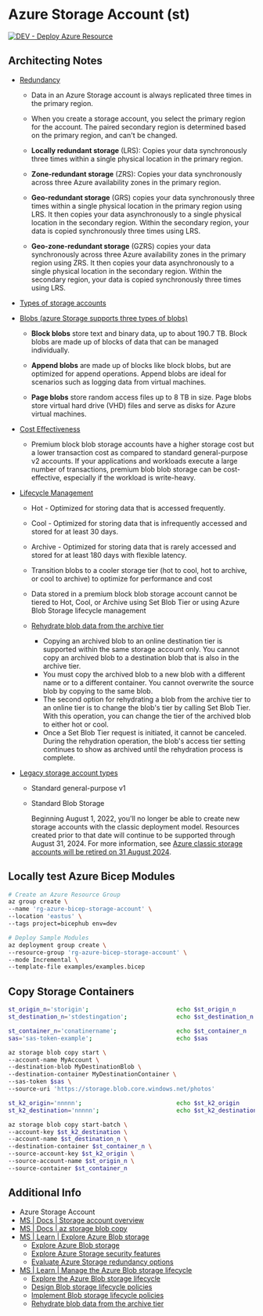 # Azure Storage Account (st)

[![DEV - Deploy Azure Resource](https://github.com/ArtiomLK/azure-bicep-storage-account/actions/workflows/dev.orchestrator.yml/badge.svg?branch=main&event=push)](https://github.com/ArtiomLK/azure-bicep-storage-account/actions/workflows/dev.orchestrator.yml)

## Architecting Notes

- [Redundancy][11]

  - Data in an Azure Storage account is always replicated three times in the primary region.

  - When you create a storage account, you select the primary region for the account. The paired secondary region is determined based on the primary region, and can't be changed.

  - **Locally redundant storage** (LRS): Copies your data synchronously three times within a single physical location in the primary region.

  - **Zone-redundant storage** (ZRS): Copies your data synchronously across three Azure availability zones in the primary region.

  - **Geo-redundant storage** (GRS) copies your data synchronously three times within a single physical location in the primary region using LRS. It then copies your data asynchronously to a single physical location in the secondary region. Within the secondary region, your data is copied synchronously three times using LRS.

  - **Geo-zone-redundant storage** (GZRS) copies your data synchronously across three Azure availability zones in the primary region using ZRS. It then copies your data asynchronously to a single physical location in the secondary region. Within the secondary region, your data is copied synchronously three times using LRS.

- [Types of storage accounts][4]

- [Blobs (azure Storage supports three types of blobs)][9]

  - **Block blobs** store text and binary data, up to about 190.7 TB. Block blobs are made up of blocks of data that can be managed individually.

  - **Append blobs** are made up of blocks like block blobs, but are optimized for append operations. Append blobs are ideal for scenarios such as logging data from virtual machines.

  - **Page blobs** store random access files up to 8 TB in size. Page blobs store virtual hard drive (VHD) files and serve as disks for Azure virtual machines.

- [Cost Effectiveness][5]

  - Premium block blob storage accounts have a higher storage cost but a lower transaction cost as compared to standard general-purpose v2 accounts. If your applications and workloads execute a large number of transactions, premium blob blob storage can be cost-effective, especially if the workload is write-heavy.

- [Lifecycle Management][13]

  - Hot - Optimized for storing data that is accessed frequently.
  - Cool - Optimized for storing data that is infrequently accessed and stored for at least 30 days.
  - Archive - Optimized for storing data that is rarely accessed and stored for at least 180 days with flexible latency.

  - Transition blobs to a cooler storage tier (hot to cool, hot to archive, or cool to archive) to optimize for performance and cost
  - Data stored in a premium block blob storage account cannot be tiered to Hot, Cool, or Archive using Set Blob Tier or using Azure Blob Storage lifecycle management

  - [Rehydrate blob data from the archive tier][16]
    - Copying an archived blob to an online destination tier is supported within the same storage account only. You cannot copy an archived blob to a destination blob that is also in the archive tier.
    - You must copy the archived blob to a new blob with a different name or to a different container. You cannot overwrite the source blob by copying to the same blob.
    - The second option for rehydrating a blob from the archive tier to an online tier is to change the blob's tier by calling Set Blob Tier. With this operation, you can change the tier of the archived blob to either hot or cool.
    - Once a Set Blob Tier request is initiated, it cannot be canceled. During the rehydration operation, the blob's access tier setting continues to show as archived until the rehydration process is complete.

- [Legacy storage account types][6]

  - Standard general-purpose v1
  - Standard Blob Storage

    Beginning August 1, 2022, you'll no longer be able to create new storage accounts with the classic deployment model. Resources created prior to that date will continue to be supported through August 31, 2024. For more information, see [Azure classic storage accounts will be retired on 31 August 2024][3].

## Locally test Azure Bicep Modules

```bash
# Create an Azure Resource Group
az group create \
--name 'rg-azure-bicep-storage-account' \
--location 'eastus' \
--tags project=bicephub env=dev

# Deploy Sample Modules
az deployment group create \
--resource-group 'rg-azure-bicep-storage-account' \
--mode Incremental \
--template-file examples/examples.bicep
```

## Copy Storage Containers

```bash
st_origin_n='storigin';                         echo $st_origin_n
st_destination_n='stdestingation';              echo $st_destination_n

st_container_n='conatinername';                 echo $st_container_n
sas='sas-token-example';                        echo $sas

az storage blob copy start \
--account-name MyAccount \
--destination-blob MyDestinationBlob \
--destination-container MyDestinationContainer \
--sas-token $sas \
--source-uri 'https://storage.blob.core.windows.net/photos'

st_k2_origin='nnnnn';                           echo $st_k2_origin
st_k2_destination='nnnnn';                      echo $st_k2_destination

az storage blob copy start-batch \
--account-key $st_k2_destination \
--account-name $st_destination_n \
--destination-container $st_container_n \
--source-account-key $st_k2_origin \
--source-account-name $st_origin_n \
--source-container $st_container_n
```

## Additional Info

- Azure Storage Account
- [MS | Docs | Storage account overview][1]
- [MS | Docs | az storage blob copy][2]
- [MS | Learn | Explore Azure Blob storage][7]
  - [Explore Azure Blob storage][8]
  - [Explore Azure Storage security features][10]
  - [Evaluate Azure Storage redundancy options][11]
- [MS | Learn | Manage the Azure Blob storage lifecycle][12]
  - [Explore the Azure Blob storage lifecycle][13]
  - [Design Blob storage lifecycle policies][14]
  - [Implement Blob storage lifecycle policies][15]
  - [Rehydrate blob data from the archive tier][16]

[1]: https://learn.microsoft.com/en-us/azure/storage/common/storage-account-overview
[2]: https://docs.microsoft.com/en-us/cli/azure/storage/blob/copy
[3]: https://azure.microsoft.com/en-us/updates/classic-azure-storage-accounts-will-be-retired-on-31-august-2024/
[4]: https://learn.microsoft.com/en-us/azure/storage/common/storage-account-overview#types-of-storage-accounts
[5]: https://learn.microsoft.com/en-us/azure/storage/blobs/storage-blob-block-blob-premium#cost-effectiveness
[6]: https://learn.microsoft.com/en-us/azure/storage/common/storage-account-overview#legacy-storage-account-types
[7]: https://learn.microsoft.com/en-us/training/modules/explore-azure-blob-storage
[8]: https://learn.microsoft.com/en-us/training/modules/explore-azure-blob-storage/2-blob-storage-overview
[9]: https://learn.microsoft.com/en-us/training/modules/explore-azure-blob-storage/3-blob-storage-resources
[10]: https://learn.microsoft.com/en-us/training/modules/explore-azure-blob-storage/4-blob-storage-security
[11]: https://learn.microsoft.com/en-us/training/modules/explore-azure-blob-storage/5-azure-storage-redundancy
[12]: https://learn.microsoft.com/en-us/training/modules/manage-azure-blob-storage-lifecycle/
[13]: https://learn.microsoft.com/en-us/training/modules/manage-azure-blob-storage-lifecycle/2-blob-storage-lifecycle
[14]: https://learn.microsoft.com/en-us/training/modules/manage-azure-blob-storage-lifecycle/3-blob-storage-lifecycle-policies
[15]: https://learn.microsoft.com/en-us/training/modules/manage-azure-blob-storage-lifecycle/4-add-policy-blob-storage
[16]: https://learn.microsoft.com/en-us/training/modules/manage-azure-blob-storage-lifecycle/5-rehydrate-blob-data
